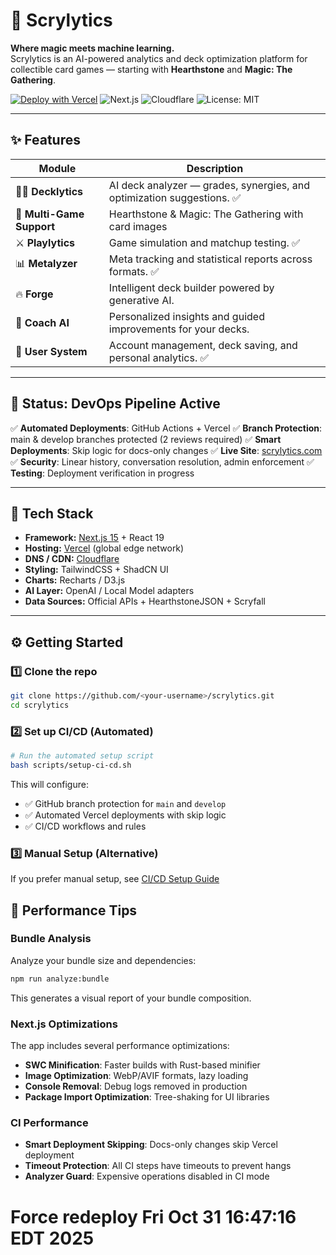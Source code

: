 # 🔮 Scrylytics

**Where magic meets machine learning.**  
Scrylytics is an AI-powered analytics and deck optimization platform for collectible card games — starting with **Hearthstone** and **Magic: The Gathering**.

[![Deploy with Vercel](https://vercel.com/button)](https://vercel.com/new)
![Next.js](https://img.shields.io/badge/Next.js-15-black?logo=next.js)
![Cloudflare](https://img.shields.io/badge/Cloudflare-CDN-orange?logo=cloudflare)
![License: MIT](https://img.shields.io/badge/License-MIT-green.svg)

---

## ✨ Features

| Module | Description |
|---------|-------------|
| 🧙‍♂️ **Decklytics** | AI deck analyzer — grades, synergies, and optimization suggestions. ✅ |
| 🎴 **Multi-Game Support** | Hearthstone & Magic: The Gathering with card images | ✅ |
| ⚔️ **Playlytics** | Game simulation and matchup testing. ✅ |
| 📊 **Metalyzer** | Meta tracking and statistical reports across formats. ✅ |
| 🔥 **Forge** | Intelligent deck builder powered by generative AI. |
| 🤖 **Coach AI** | Personalized insights and guided improvements for your decks. |
| 👤 **User System** | Account management, deck saving, and personal analytics. ✅ |

---

## 🚀 **Status: DevOps Pipeline Active**

✅ **Automated Deployments**: GitHub Actions + Vercel
✅ **Branch Protection**: main & develop branches protected (2 reviews required)
✅ **Smart Deployments**: Skip logic for docs-only changes
✅ **Live Site**: [scrylytics.com](https://www.scrylytics.com)
✅ **Security**: Linear history, conversation resolution, admin enforcement
✅ **Testing**: Deployment verification in progress

---

## 🧱 Tech Stack

- **Framework:** [Next.js 15](https://nextjs.org) + React 19  
- **Hosting:** [Vercel](https://vercel.com) (global edge network)  
- **DNS / CDN:** [Cloudflare](https://cloudflare.com)  
- **Styling:** TailwindCSS + ShadCN UI  
- **Charts:** Recharts / D3.js  
- **AI Layer:** OpenAI / Local Model adapters  
- **Data Sources:** Official APIs + HearthstoneJSON + Scryfall  

---

## ⚙️ Getting Started

### 1️⃣ Clone the repo
```bash
git clone https://github.com/<your-username>/scrylytics.git
cd scrylytics
```

### 2️⃣ Set up CI/CD (Automated)
```bash
# Run the automated setup script
bash scripts/setup-ci-cd.sh
```

This will configure:
- ✅ GitHub branch protection for `main` and `develop`
- ✅ Automated Vercel deployments with skip logic
- ✅ CI/CD workflows and rules

### 3️⃣ Manual Setup (Alternative)
If you prefer manual setup, see [CI/CD Setup Guide](docs/ci-cd-setup.md)

## 🚀 Performance Tips

### Bundle Analysis
Analyze your bundle size and dependencies:
```bash
npm run analyze:bundle
```
This generates a visual report of your bundle composition.

### Next.js Optimizations
The app includes several performance optimizations:
- **SWC Minification**: Faster builds with Rust-based minifier
- **Image Optimization**: WebP/AVIF formats, lazy loading
- **Console Removal**: Debug logs removed in production
- **Package Import Optimization**: Tree-shaking for UI libraries

### CI Performance
- **Smart Deployment Skipping**: Docs-only changes skip Vercel deployment
- **Timeout Protection**: All CI steps have timeouts to prevent hangs
- **Analyzer Guard**: Expensive operations disabled in CI mode
# Force redeploy Fri Oct 31 16:47:16 EDT 2025
